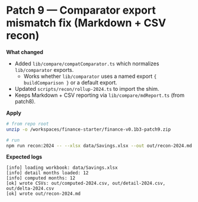 # Patch 9 — Comparator export mismatch fix (Markdown + CSV recon)

**What changed**
- Added `lib/compare/compatComparator.ts` which normalizes `lib/comparator` exports.
  - Works whether `lib/comparator` uses a named export `{ buildComparison }` or a default export.
- Updated `scripts/recon/rollup-2024.ts` to import the shim.
- Keeps Markdown + CSV reporting via `lib/compare/mdReport.ts` (from patch8).

**Apply**
```bash
# from repo root
unzip -o /workspaces/finance-starter/finance-v0.1b3-patch9.zip

# run
npm run recon:2024 -- --xlsx data/Savings.xlsx --out out/recon-2024.md
```

**Expected logs**
```
[info] loading workbook: data/Savings.xlsx
[info] detail months loaded: 12
[info] computed months: 12
[ok] wrote CSVs: out/computed-2024.csv, out/detail-2024.csv, out/delta-2024.csv
[ok] wrote out/recon-2024.md
```

